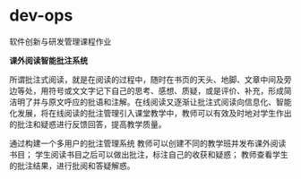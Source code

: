 # dev-ops
软件创新与研发管理课程作业

**课外阅读智能批注系统**

所谓批注式阅读，就是在阅读的过程中，随时在书⻚的天头、地脚、文章中间及旁边等处，用符号或⽂文字记下⾃己的思考、感想、质疑，或是评价、补充，形成简洁明了并与原⽂呼应的批语和注解。在线阅读又逐渐让批注式阅读向信息化、智能化发展，将在线阅读的批注管理引入课堂教学中，教师可以有效及时地对学生作出的批注和疑惑进行反馈回答，提高教学质量。

通过构建一个多用户的批注管理系统
教师可以创建不同的教学班并发布课外阅读书目；
学生阅读书目之后可以做出批注，标注自己的收获和疑惑；
教师查看学生的批注结果，进行批阅和答疑解惑。
